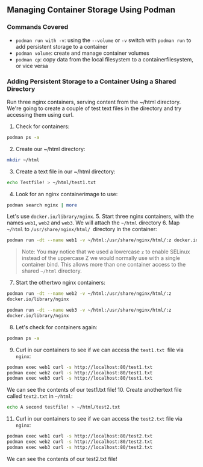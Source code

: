 ## Managing Container Storage Using Podman
### Commands Covered
* `podman run with -v`: using the `--volume` or `-v` switch with `podman run` to add persistent storage to a container
* `podman volume`: create and manage container volumes
* `podman cp`: copy data from the local filesystem to a containerfilesystem, or vice versa
### Adding Persistent Storage to a Container Using a Shared Directory
Run three nginx containers, serving content from the ~/html directory. We're going to create a couple of test text files in the directory and try accessing them using curl.
1. Check for containers:
```bash
podman ps -a
```
2. Create our ~/html directory:
```bash
mkdir ~/html
```
3. Create a text file in our ~/html directory:
```bash
echo Testfile! > ~/html/test1.txt
```
4. Look for an nginx containerimage to use:
```bash
podman search nginx | more
```
Let's use `docker.io/library/nginx`.
5. Start three nginx containers, with the names `web1`, `web2` and `web3`. We will attach the `~/html` directory
6. Map `~/html` to  `/usr/share/nginx/html/ `directory in the container:
```bash
podman run -dt --name web1 -v ~/html:/usr/share/nginx/html/:z docker.io/library/nginx
```
> Note: You may notice that we used a lowercase `z` to enable SELinux instead of the uppercase Z we would normally use with a single container bind. This allows more than one container access to the shared `~/html` directory.
7. Start the othertwo nginx containers:
```bash
podman run -dt --name web2 -v ~/html:/usr/share/nginx/html/:z
docker.io/library/nginx
```
```bash
podman run -dt --name web3 -v ~/html:/usr/share/nginx/html/:z
docker.io/library/nginx
```
8. Let's check for containers again:
```bash
podman ps -a
```

9. Curl in our containers to see if we can access the `test1.txt `file via `nginx`:
```bash
podman exec web1 curl -s http://localhost:80/test1.txt
podman exec web2 curl -s http://localhost:80/test1.txt
podman exec web3 curl -s http://localhost:80/test1.txt
```
We can see the contents of our test1.txt file!
10. Create anothertext file called `text2.txt` in `~/html`:
```bash
echo A second testfile! > ~/html/test2.txt
```
11. Curl in our containers to see if we can access the `test2.txt` file via `nginx`:
```bash
podman exec web1 curl -s http://localhost:80/test2.txt
podman exec web2 curl -s http://localhost:80/test2.txt
podman exec web3 curl -s http://localhost:80/test2.txt
```
We can see the contents of our test2.txt file!